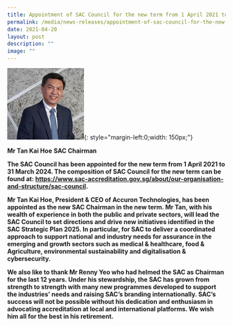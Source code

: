 ```yaml
---
title: Appointment of SAC Council for the new term from 1 April 2021 to 31 March 2024
permalink: /media/news-releases/appointment-of-sac-council-for-the-new-term-from-1-april-2021-to-31-march-2024/
date: 2021-04-20
layout: post
description: ""
image: ""
---
```

![Tan Kai Hoe](/images/about/our-organisation-structure/TanKaiHoe.jpg){: style="margin-left:0;width: 150px;"}

**Mr Tan Kai Hoe**  <b>
SAC Chairman


The SAC Council has been appointed for the new term from 1 April 2021 to 31 March 2024. The composition of SAC Council for the new term can be found at: https://www.sac-accreditation.gov.sg/about/our-organisation-and-structure/sac-council.

Mr Tan Kai Hoe, President &amp; CEO of Accuron Technologies, has been appointed as the new SAC Chairman in  the new term.  Mr Tan, with his wealth of experience in both the public and private sectors, will lead the SAC Council to set directions and drive new initiatives identified in the SAC Strategic Plan 2025. In particular, for SAC to deliver a coordinated approach to support national and industry needs for assurance in the emerging and growth sectors such as medical &amp; healthcare, food &amp; Agriculture, environmental sustainability and digitalisation &amp; cybersecurity.

We also like to thank Mr Renny Yeo who had helmed the SAC as Chairman for the last 12 years. Under his stewardship, the SAC has grown from strength to strength with many new programmes developed to support the industries’ needs and raising SAC’s branding internationally. SAC’s success will not be possible without his dedication and enthusiasm in advocating accreditation at local and international platforms. We wish him all for the best in his retirement.</b>